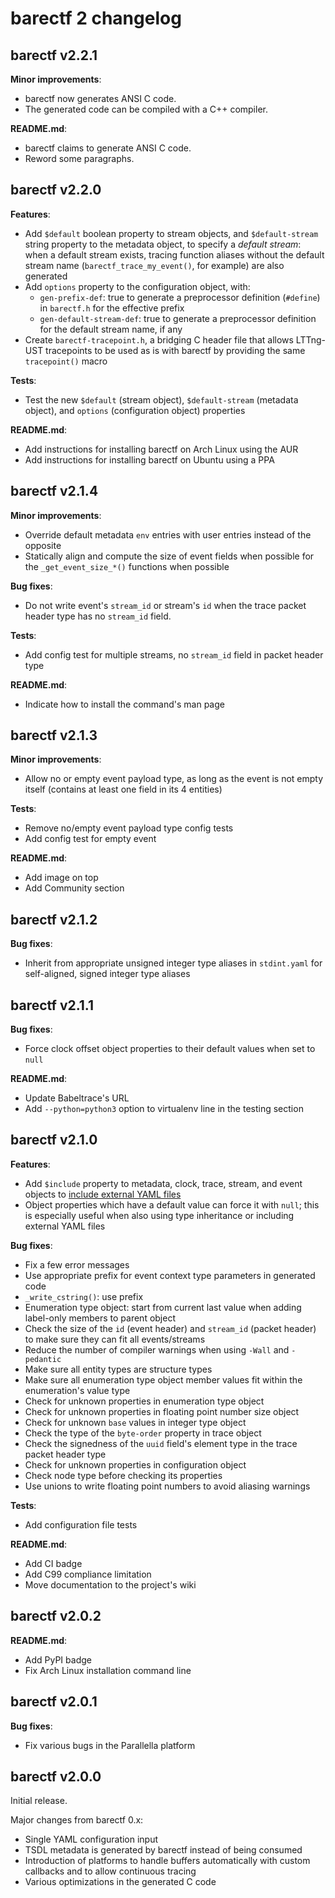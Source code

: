 # barectf 2 changelog

## barectf v2.2.1

**Minor improvements**:

  * barectf now generates ANSI C code.
  * The generated code can be compiled with a C++ compiler.

**README.md**:

  * barectf claims to generate ANSI C code.
  * Reword some paragraphs.


## barectf v2.2.0

**Features**:

  * Add `$default` boolean property to stream objects, and
    `$default-stream` string property to the metadata object, to specify
    a _default stream_: when a default stream exists, tracing function
    aliases without the default stream name (`barectf_trace_my_event()`,
    for example) are also generated
  * Add `options` property to the configuration object, with:
    * `gen-prefix-def`: true to generate a preprocessor definition
      (`#define`) in `barectf.h` for the effective prefix
    * `gen-default-stream-def`: true to generate a preprocessor
      definition for the default stream name, if any
  * Create `barectf-tracepoint.h`, a bridging C header file that
    allows LTTng-UST tracepoints to be used as is with barectf by
    providing the same `tracepoint()` macro

**Tests**:

  * Test the new `$default` (stream object), `$default-stream` (metadata
    object), and `options` (configuration object) properties

**README.md**:

  * Add instructions for installing barectf on Arch Linux using the AUR
  * Add instructions for installing barectf on Ubuntu using a PPA


## barectf v2.1.4

**Minor improvements**:

  * Override default metadata `env` entries with user entries instead of
    the opposite
  * Statically align and compute the size of event fields when possible
    for the `_get_event_size_*()` functions when possible

**Bug fixes**:

  * Do not write event's `stream_id` or stream's `id` when the trace
    packet header type has no `stream_id` field.

**Tests**:

  * Add config test for multiple streams, no `stream_id` field in packet
    header type

**README.md**:

  * Indicate how to install the command's man page


## barectf v2.1.3

**Minor improvements**:

  * Allow no or empty event payload type, as long as the event is not
    empty itself (contains at least one field in its 4 entities)

**Tests**:

  * Remove no/empty event payload type config tests
  * Add config test for empty event

**README.md**:

  * Add image on top
  * Add Community section


## barectf v2.1.2

**Bug fixes**:

  * Inherit from appropriate unsigned integer type aliases in
    `stdint.yaml` for self-aligned, signed integer type aliases


## barectf v2.1.1

**Bug fixes**:

  * Force clock offset object properties to their default values when
    set to `null`

**README.md**:

  * Update Babeltrace's URL
  * Add `--python=python3` option to virtualenv line in the
    testing section


## barectf v2.1.0

**Features**:

  * Add `$include` property to metadata, clock, trace, stream, and
    event objects to [include external YAML files](https://github.com/efficios/barectf/wiki/Including-external-YAML-files)
  * Object properties which have a default value can force it
    with `null`; this is especially useful when also using type
    inheritance or including external YAML files

**Bug fixes**:

  * Fix a few error messages
  * Use appropriate prefix for event context type parameters in
    generated code
  * `_write_cstring()`: use prefix
  * Enumeration type object: start from current last value when
    adding label-only members to parent object
  * Check the size of the `id` (event header) and `stream_id`
    (packet header) to make sure they can fit all events/streams
  * Reduce the number of compiler warnings when using `-Wall` and
    `-pedantic`
  * Make sure all entity types are structure types
  * Make sure all enumeration type object member values fit within
    the enumeration's value type
  * Check for unknown properties in enumeration type object
  * Check for unknown properties in floating point number size object
  * Check for unknown `base` values in integer type object
  * Check the type of the `byte-order` property in trace object
  * Check the signedness of the `uuid` field's element type in the
    trace packet header type
  * Check for unknown properties in configuration object
  * Check node type before checking its properties
  * Use unions to write floating point numbers to avoid aliasing warnings

**Tests**:

  * Add configuration file tests

**README.md**:

  * Add CI badge
  * Add C99 compliance limitation
  * Move documentation to the project's wiki


## barectf v2.0.2

**README.md**:

  * Add PyPI badge
  * Fix Arch Linux installation command line


## barectf v2.0.1

**Bug fixes**:

  * Fix various bugs in the Parallella platform


## barectf v2.0.0

Initial release.

Major changes from barectf 0.x:

  * Single YAML configuration input
  * TSDL metadata is generated by barectf instead of being consumed
  * Introduction of platforms to handle buffers automatically with
    custom callbacks and to allow continuous tracing
  * Various optimizations in the generated C code
